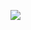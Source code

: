 [![](https://img.youtube.com/vi/t5iCbdT-dwM/maxresdefault.jpg)](https://youtu.be/t5iCbdT-dwM?si=Y-ZmbFTrJMqsq01m)
